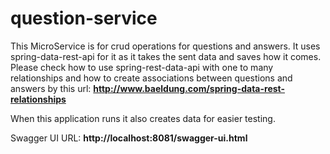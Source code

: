 # question-service

This MicroService is for crud operations for questions and answers. It uses spring-data-rest-api for it as it takes the sent data and saves how it comes. Please check how to use spring-rest-data-api with one to many relationships and how to create associations between questions and answers by this url:
**http://www.baeldung.com/spring-data-rest-relationships**

When this application runs it also creates data for easier testing.

Swagger UI URL: **http://localhost:8081/swagger-ui.html**

